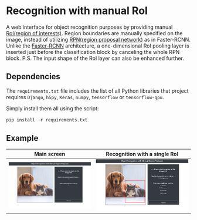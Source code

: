 # Recognition with manual RoI

A web interface for object recognition purposes by providing manual [RoI(region of interests)](https://deepsense.ai/region-of-interest-pooling-explained/). Region boundaries are manually specified on the image, instead of utilizing [RPN(region proposal network)](https://arxiv.org/abs/1506.01497) as in Faster-RCNN. Unlike the [Faster-RCNN](https://github.com/rbgirshick/py-faster-rcnn) architecture, a one-dimensional RoI pooling layer is inserted just before the classification block by canceling the whole RPN block. 
P.S. The input shape of the RoI layer can also be enhanced further.

## Dependencies
The ```requirements.txt``` file includes the list of all Python libraries that project requires ```Django```, ```h5py```, ```Keras```, ```numpy```, ```tensorflow``` or ```tensorflow-gpu```.

Simply install them all using the script:
```python
pip install -r requirements.txt
```

## Example
| Main screen | Recognition with a single RoI |
| --- | --- |
| ![Main](https://raw.githubusercontent.com/ustundag/manual-roi/master/demo_ss/recognition_main.png) | ![Cat Recognition](https://raw.githubusercontent.com/ustundag/manual-roi/master/demo_ss/recognition_cat.png) |
